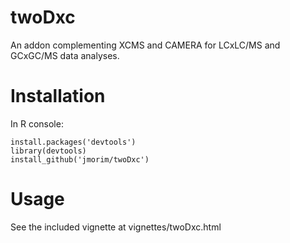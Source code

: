 # twoDxc
An addon complementing XCMS and CAMERA for LCxLC/MS and GCxGC/MS data analyses.

# Installation
In R console:
```
install.packages('devtools')
library(devtools)
install_github('jmorim/twoDxc')
```

# Usage
See the included vignette at vignettes/twoDxc.html

